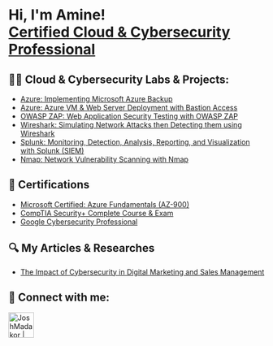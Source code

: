 <h1>Hi, I'm Amine! <br/><a  <a href="https://linkedin.com/in/mohamedelaminegherabi/">Certified Cloud & Cybersecurity Professional</a>

<h2>👨‍💻 Cloud & Cybersecurity Labs & Projects:</h2>

- [Azure: Implementing Microsoft Azure Backup](https://github.com/MohamedElAmineGherabi/Implementing-Microsoft-Azure-Backup)
- [Azure: Azure VM & Web Server Deployment with Bastion Access](https://github.com/MohamedElAmineGherabi/Azure-VM-Web-Server-Deployment-with-Bastion-Access)
- [OWASP ZAP: Web Application Security Testing with OWASP ZAP](https://github.com/MohamedElAmineGherabi/Web-Application-Security-Testing-with-OWASP-ZAP)
- [Wireshark: Simulating Network Attacks then Detecting them using Wireshark](https://github.com/MohamedElAmineGherabi/Simulating-Network-Attacks-then-Detecting-them-using-Wireshark)
- [Splunk: Monitoring, Detection, Analysis, Reporting, and Visualization with Splunk (SIEM)](https://github.com/MohamedElAmineGherabi/Monitoring-and-Detection-with-Splunk)
- [Nmap: Network Vulnerability Scanning with Nmap](https://github.com/MohamedElAmineGherabi/Network-Vulnerability-Scanning-with-Nmap)

<h2>📜 Certifications</h2>

- [Microsoft Certified: Azure Fundamentals (AZ-900)](https://learn.microsoft.com/en-us/users/mohamedelaminegherabi-4608/credentials/18496b9ce0c10f3f?ref=https%3A%2F%2Fwww.linkedin.com%2F)
- [CompTIA Security+ Complete Course & Exam](https://www.udemy.com/certificate/UC-64a0ce58-78a6-4bdf-9298-ee148e8b049e/)
- [Google Cybersecurity Professional](https://coursera.org/share/c0eebc3ed1c73018433d0530b88685d6)
  
<h2>🔍 My Articles & Researches</h2>

- [The Impact of Cybersecurity in Digital Marketing and Sales Management](https://github.com/MohamedElAmineGherabi/The-Impact-of-Cybersecurity-in-Digital-Marketing-and-Sales-Management)

<h2> 🤳 Connect with me:</h2>

[<img align="left" alt="JoshMadakor | LinkedIn" width="50px" src="https://i.imgur.com/8YmD4pm.png" />][linkedin]

[linkedin]: https://linkedin.com/in/mohamedelaminegherabi

<!--
**joshmadakor1/joshmadakor1** is a ✨ _special_ ✨ repository because its `README.md` (this file) appears on your GitHub profile.

Here are some ideas to get you started:

- 🔭 I’m currently working on ...
- 🌱 I’m currently learning ...
- 👯 I’m looking to collaborate on ...
- 🤔 I’m looking for help with ...
- 💬 Ask me about ...
- 📫 How to reach me: ...
- 😄 Pronouns: ...
- ⚡ Fun fact: ...
-->

